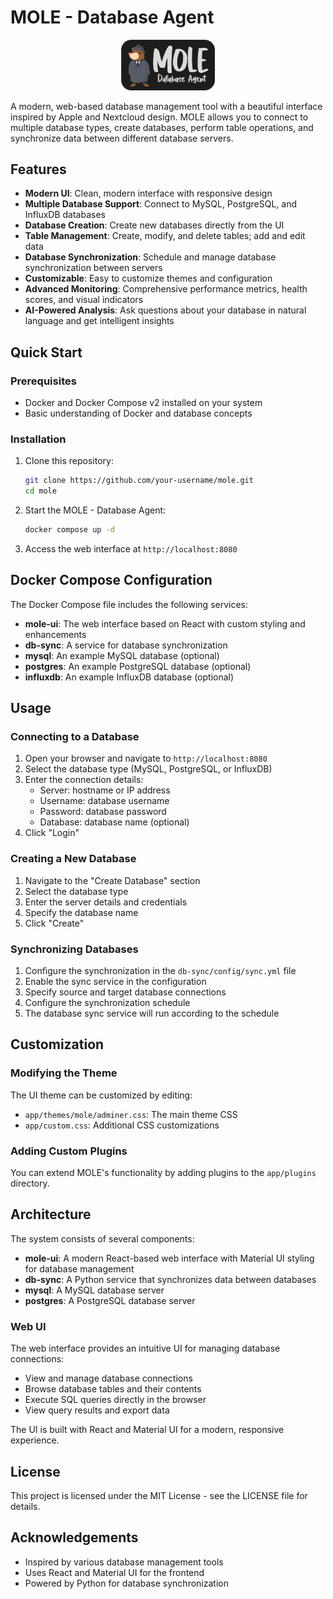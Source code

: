 # MOLE - Database Agent

<p align="center">
  <img src="app/react-ui/public/images/logo.png" alt="MOLE Logo" width="150">
</p>

A modern, web-based database management tool with a beautiful interface inspired by Apple and Nextcloud design. MOLE allows you to connect to multiple database types, create databases, perform table operations, and synchronize data between different database servers.

## Features

- **Modern UI**: Clean, modern interface with responsive design
- **Multiple Database Support**: Connect to MySQL, PostgreSQL, and InfluxDB databases
- **Database Creation**: Create new databases directly from the UI
- **Table Management**: Create, modify, and delete tables; add and edit data
- **Database Synchronization**: Schedule and manage database synchronization between servers
- **Customizable**: Easy to customize themes and configuration
- **Advanced Monitoring**: Comprehensive performance metrics, health scores, and visual indicators
- **AI-Powered Analysis**: Ask questions about your database in natural language and get intelligent insights

## Quick Start

### Prerequisites

- Docker and Docker Compose v2 installed on your system
- Basic understanding of Docker and database concepts

### Installation

1. Clone this repository:
   ```bash
   git clone https://github.com/your-username/mole.git
   cd mole
   ```

2. Start the MOLE - Database Agent:
   ```bash
   docker compose up -d
   ```

3. Access the web interface at `http://localhost:8080`

## Docker Compose Configuration

The Docker Compose file includes the following services:

- **mole-ui**: The web interface based on React with custom styling and enhancements
- **db-sync**: A service for database synchronization
- **mysql**: An example MySQL database (optional)
- **postgres**: An example PostgreSQL database (optional)
- **influxdb**: An example InfluxDB database (optional)

## Usage

### Connecting to a Database

1. Open your browser and navigate to `http://localhost:8080`
2. Select the database type (MySQL, PostgreSQL, or InfluxDB)
3. Enter the connection details:
   - Server: hostname or IP address
   - Username: database username
   - Password: database password
   - Database: database name (optional)
4. Click "Login"

### Creating a New Database

1. Navigate to the "Create Database" section
2. Select the database type
3. Enter the server details and credentials
4. Specify the database name
5. Click "Create"

### Synchronizing Databases

1. Configure the synchronization in the `db-sync/config/sync.yml` file
2. Enable the sync service in the configuration
3. Specify source and target database connections
4. Configure the synchronization schedule
5. The database sync service will run according to the schedule

## Customization

### Modifying the Theme

The UI theme can be customized by editing:
- `app/themes/mole/adminer.css`: The main theme CSS
- `app/custom.css`: Additional CSS customizations

### Adding Custom Plugins

You can extend MOLE's functionality by adding plugins to the `app/plugins` directory.

## Architecture

The system consists of several components:

- **mole-ui**: A modern React-based web interface with Material UI styling for database management
- **db-sync**: A Python service that synchronizes data between databases
- **mysql**: A MySQL database server
- **postgres**: A PostgreSQL database server

### Web UI

The web interface provides an intuitive UI for managing database connections:

- View and manage database connections
- Browse database tables and their contents
- Execute SQL queries directly in the browser
- View query results and export data

The UI is built with React and Material UI for a modern, responsive experience.

## License

This project is licensed under the MIT License - see the LICENSE file for details.

## Acknowledgements

- Inspired by various database management tools
- Uses React and Material UI for the frontend
- Powered by Python for database synchronization 